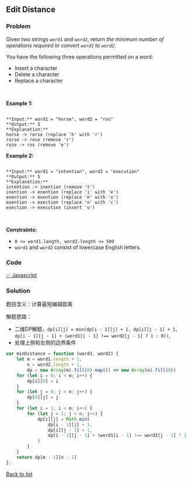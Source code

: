 Edit Distance
---
### Problem
Given two strings `word1` and `word2`, return *the minimum number of operations required to convert `word1` to `word2`*.


You have the following three operations permitted on a word:


* Insert a character
* Delete a character
* Replace a character


 


**Example 1:**



```

**Input:** word1 = "horse", word2 = "ros"
**Output:** 3
**Explanation:** 
horse -> rorse (replace 'h' with 'r')
rorse -> rose (remove 'r')
rose -> ros (remove 'e')

```

**Example 2:**



```

**Input:** word1 = "intention", word2 = "execution"
**Output:** 5
**Explanation:** 
intention -> inention (remove 't')
inention -> enention (replace 'i' with 'e')
enention -> exention (replace 'n' with 'x')
exention -> exection (replace 'n' with 'c')
exection -> execution (insert 'u')

```

 


**Constraints:**


* `0 <= word1.length, word2.length <= 500`
* `word1` and `word2` consist of lowercase English letters.

### Code
[✅ Javascript](./solution.js)
### Solution
题目含义：计算最短编辑距离

解题思路：
- 二维DP解题，`dp[i][j] = min(dp[i - 1][j] + 1, dp[i][j - 1] + 1, dp[i - 1][j - 1] + (word1[i - 1] !== word2[j - 1] ? 1 : 0))`,
- 处理上侧和左侧的边界条件

```javascript
var minDistance = function (word1, word2) {
    let m = word1.length + 1,
        n = word2.length + 1,
        dp = new Array(m).fill(0).map(() => new Array(n).fill(0))
    for (let i = 0; i < m; i++) {
        dp[i][0] = i
    }
    for (let j = 0; j < n; j++) {
        dp[0][j] = j
    }
    for (let i = 1; i < m; i++) {
        for (let j = 1; j < n; j++) {
            dp[i][j] = Math.min(
                dp[i - 1][j] + 1,
                dp[i][j - 1] + 1,
                dp[i - 1][j - 1] + (word1[i - 1] !== word2[j - 1] ? 1 : 0)
            )
        }
    }
    return dp[m - 1][n - 1]
};
```

[Back to list](../README.md)